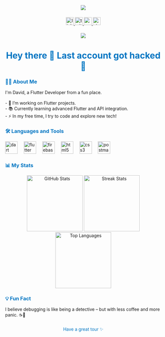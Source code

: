 <div align="center">
  <img  src="https://th.bing.com/th/id/OIP.fgWNAdjuEwPx7rfZKns8DAHaEK?rs=1&pid=ImgDetMain"/>
</div>

###

<div align="center">
  <a href="https://www.linkedin.com/in/your-linkedin" target="_blank">
    <img src="https://img.shields.io/static/v1?message=LinkedIn&logo=linkedin&label=&color=0A66C2&logoColor=white&labelColor=&style=for-the-badge" height="25" alt="linkedin logo" />
  </a>
  <a href="https://x.com/Anozie1C" target="_blank">
    <img src="https://img.shields.io/static/v1?message=Twitter&logo=twitter&label=&color=1DA1F2&logoColor=white&labelColor=&style=for-the-badge" height="25" alt="twitter logo" />
  </a>
  <a href="mailto:davis31j@gmail.com" target="_blank">
    <img src="https://img.shields.io/static/v1?message=Gmail&logo=gmail&label=&color=4285F4&logoColor=white&labelColor=&style=for-the-badge" height="25" alt="gmail logo" />
  </a>
  <a href="https://stackoverflow.com/users/22901789/david-c-anozie?tab=profile" target="_blank">
    <img src="https://img.shields.io/static/v1?message=Stackoverflow&logo=stackoverflow&label=&color=005F9E&logoColor=white&labelColor=&style=for-the-badge" height="25" alt="stackoverflow logo" />
  </a>
</div>

###

<div align="center">
  <img src="https://visitor-badge.laobi.icu/badge?page_id=David-Meka"/>
</div>

###

<h1 align="center" style="color:#0175C2">Hey there 👋 Last account got hacked 🥲</h1>

###

<h3 align="left" style="color:#0175C2">👨‍💻 About Me</h3>

<p align="left">I'm David, a Flutter Developer from a fun place.<br><br>- 🔭 I’m working on Flutter projects.<br>- 📚 Currently learning advanced Flutter and API integration.<br>- ⚡ In my free time, I try to code and explore new tech!</p>

###

<h3 align="left" style="color:#0175C2">🛠 Languages and Tools</h3>

<div align="left">
  <img src="https://cdn.jsdelivr.net/gh/devicons/devicon/icons/dart/dart-original.svg" height="40" alt="dart logo" />
  <img width="12" />
  <img src="https://cdn.jsdelivr.net/gh/devicons/devicon/icons/flutter/flutter-original.svg" height="40" alt="flutter logo" />
  <img width="12" />
  <img src="https://cdn.jsdelivr.net/gh/devicons/devicon/icons/firebase/firebase-plain.svg" height="40" alt="firebase logo" />
  <img width="12" />
  <img src="https://cdn.jsdelivr.net/gh/devicons/devicon/icons/html5/html5-original.svg" height="40" alt="html5 logo" />
  <img width="12" />
  <img src="https://cdn.jsdelivr.net/gh/devicons/devicon/icons/css3/css3-original.svg" height="40" alt="css3 logo" />
  <img width="12" />
  <img src="https://cdn.jsdelivr.net/gh/devicons/devicon/icons/postman/postman-original.svg" height="40" alt="postman logo" />
</div>

###

<h3 align="left" style="color:#0175C2">📊 My Stats</h3>

<div align="center">
  <img src="https://github-readme-stats.vercel.app/api?username=David-Meka&show_icons=true&theme=blueberry&hide_border=true" height="180" alt="GitHub Stats"/>
  <img src="https://streak-stats.demolab.com?user=David-Meka&locale=en&mode=weekly&theme=blueberry&hide_border=true" height="180" alt="Streak Stats"/>
  <img src="https://github-readme-stats.vercel.app/api/top-langs/?username=David-Meka&layout=compact&theme=blueberry&hide_border=true" height="180" alt="Top Languages"/>
</div>

###

<h3 align="left" style="color:#0175C2">💡 Fun Fact</h3>

<p align="left">I believe debugging is like being a detective – but with less coffee and more panic. ☕🚀</p>

###

<p align="center" style="color:#0175C2">Have a great tour ✨</p>
